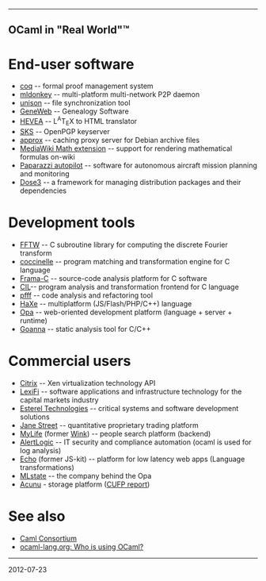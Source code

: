 * * * * *

## OCaml in "Real World"™

# End-user software

* [coq](http://coq.inria.fr/) -- formal proof management system
* [mldonkey](http://mldonkey.sourceforge.net) -- multi-platform multi-network P2P daemon
* [unison](http://www.seas.upenn.edu/~bcpierce/unison/) -- file synchronization tool
* [GeneWeb](http://www.geneweb.org/) -- Genealogy Software
* [HEVEA](http://hevea.inria.fr/) -- L<sup>A</sup>T<sub>E</sub>X to HTML translator
* [SKS](http://minskyprimus.net/sks/) -- OpenPGP keyserver
* [approx](http://packages.debian.org/sid/approx) -- caching proxy server for Debian archive files
* [MediaWiki Math extension](http://www.mediawiki.org/wiki/Extension:Math) -- support for rendering mathematical formulas on-wiki
* [Paparazzi autopilot](http://paparazzi.enac.fr/) -- software for autonomous aircraft mission planning and monitoring
* [Dose3](http://mancoosi.org/software/) -- a framework for managing distribution packages and their dependencies

# Development tools

* [FFTW](http://www.fftw.org/faq/section2.html#languages) -- C subroutine library for computing the discrete Fourier transform
* [coccinelle](http://coccinelle.lip6.fr/) -- program matching and transformation engine for C language
* [Frama-C](http://frama-c.com/) -- source-code analysis platform for C software
* [CIL](http://cil.sourceforge.net/)-- program analysis and transformation frontend for C language
* [pfff](https://github.com/facebook/pfff/wiki/Main) -- code analysis and refactoring tool
* [HaXe](http://haxe.org/) -- multiplatform (JS/Flash/PHP/C++) language
* [Opa](http://opalang.org/faq.xmlt) -- web-oriented development platform (language + server + runtime)
* [Goanna](http://redlizards.com/) -- static analysis tool for C/C++

# Commercial users

* [Citrix](http://wiki.xensource.com/xenwiki/XAPI_Developer_Guide) -- Xen virtualization technology API
* [LexiFi](http://www.lexifi.com/technology/ocaml) -- software applications and infrastructure technology for the capital markets industry
* [Esterel Technologies](http://www.esterel-technologies.com/technology/free-software/) -- critical systems and software development solutions
* [Jane Street](http://janestreet.com/technology/ocaml.php) -- quantitative proprietary trading platform
* [MyLife](http://www.mylife.com/) (former [Wink](http://oss.wink.com)) -- people search platform (backend)
* [AlertLogic](http://www.alertlogic.com/) -- IT security and compliance automation (ocaml is used for log analysis)
* [Echo](http://www.aboutecho.com/) (former JS-kit) -- platform for low latency web apps (Language transformations)
* [MLstate](http://mlstate.com/) -- the company behind the Opa
* [Acunu](http://acunu.com/) - storage platform ([CUFP report](http://www.slideshare.net/acunu/acunu-ocaml-experience-report-cufp))

# See also

* [Caml Consortium](http://caml.inria.fr/consortium/)
* [ocaml-lang.org: Who is using OCaml?](http://ocamlweb.forge.ocamlcore.org/www/companies.html)

* * * * *

2012-07-23
